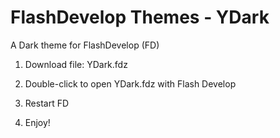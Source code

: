 # FlashDevelop Themes - YDark
A Dark theme for FlashDevelop (FD)

1. Download file: YDark.fdz

2. Double-click to open YDark.fdz with Flash Develop

3. Restart FD

4. Enjoy!
